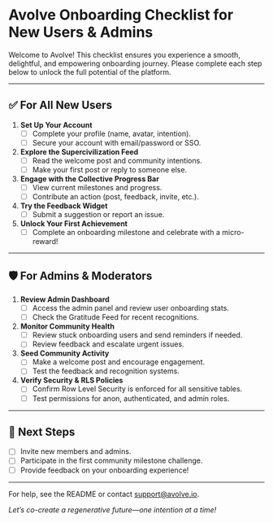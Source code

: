 # Avolve Onboarding Checklist for New Users & Admins

Welcome to Avolve! This checklist ensures you experience a smooth, delightful, and empowering onboarding journey. Please complete each step below to unlock the full potential of the platform.

---

## ✅ For All New Users

1. **Set Up Your Account**
   - [ ] Complete your profile (name, avatar, intention).
   - [ ] Secure your account with email/password or SSO.
2. **Explore the Supercivilization Feed**
   - [ ] Read the welcome post and community intentions.
   - [ ] Make your first post or reply to someone else.
3. **Engage with the Collective Progress Bar**
   - [ ] View current milestones and progress.
   - [ ] Contribute an action (post, feedback, invite, etc.).
4. **Try the Feedback Widget**
   - [ ] Submit a suggestion or report an issue.
5. **Unlock Your First Achievement**
   - [ ] Complete an onboarding milestone and celebrate with a micro-reward!

---

## 🛡️ For Admins & Moderators

1. **Review Admin Dashboard**
   - [ ] Access the admin panel and review user onboarding stats.
   - [ ] Check the Gratitude Feed for recent recognitions.
2. **Monitor Community Health**
   - [ ] Review stuck onboarding users and send reminders if needed.
   - [ ] Review feedback and escalate urgent issues.
3. **Seed Community Activity**
   - [ ] Make a welcome post and encourage engagement.
   - [ ] Test the feedback and recognition systems.
4. **Verify Security & RLS Policies**
   - [ ] Confirm Row Level Security is enforced for all sensitive tables.
   - [ ] Test permissions for anon, authenticated, and admin roles.

---

## 🚀 Next Steps
- [ ] Invite new members and admins.
- [ ] Participate in the first community milestone challenge.
- [ ] Provide feedback on your onboarding experience!

---

For help, see the README or contact support@avolve.io.

*Let’s co-create a regenerative future—one intention at a time!*
